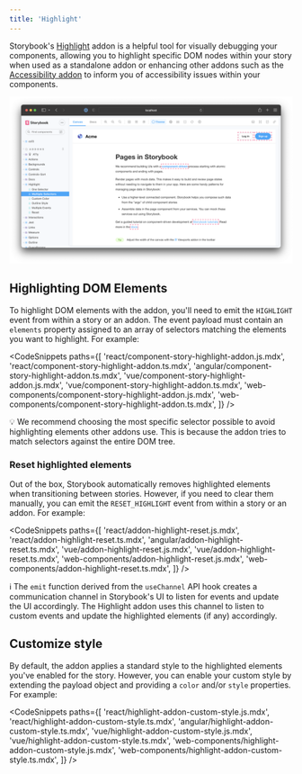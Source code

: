 ```yaml
---
title: 'Highlight'
---
```


Storybook's [Highlight](https://storybook.js.org/addons/@storybook/addon-highlight/) addon is a helpful tool for visually debugging your components, allowing you to highlight specific DOM nodes within your story when used as a standalone addon or enhancing other addons such as the [Accessibility addon](https://storybook.js.org/addons/@storybook/addon-a11y/) to inform you of accessibility issues within your components.

![Story with highlighted elements](./highlight.png)

## Highlighting DOM Elements

To highlight DOM elements with the addon, you'll need to emit the `HIGHLIGHT` event from within a story or an addon. The event payload must contain an `elements` property assigned to an array of selectors matching the elements you want to highlight. For example:

<!-- prettier-ignore-start -->

<CodeSnippets
  paths={[
    'react/component-story-highlight-addon.js.mdx',
    'react/component-story-highlight-addon.ts.mdx',
    'angular/component-story-highlight-addon.ts.mdx',
    'vue/component-story-highlight-addon.js.mdx',
    'vue/component-story-highlight-addon.ts.mdx',
    'web-components/component-story-highlight-addon.js.mdx',
    'web-components/component-story-highlight-addon.ts.mdx',
  ]}
/>

<!-- prettier-ignore-end -->

<div class="aside">

💡 We recommend choosing the most specific selector possible to avoid highlighting elements other addons use. This is because the addon tries to match selectors against the entire DOM tree.

</div>

### Reset highlighted elements

Out of the box, Storybook automatically removes highlighted elements when transitioning between stories. However, if you need to clear them manually, you can emit the `RESET_HIGHLIGHT` event from within a story or an addon. For example:

<!-- prettier-ignore-start -->

<CodeSnippets
  paths={[
    'react/addon-highlight-reset.js.mdx',
    'react/addon-highlight-reset.ts.mdx',
    'angular/addon-highlight-reset.ts.mdx',
    'vue/addon-highlight-reset.js.mdx',
    'vue/addon-highlight-reset.ts.mdx',
    'web-components/addon-highlight-reset.js.mdx',
    'web-components/addon-highlight-reset.ts.mdx',
  ]}
/>

<!-- prettier-ignore-end -->

<div class="aside">

ℹ️  The `emit` function derived from the `useChannel` API hook creates a communication channel in Storybook's UI to listen for events and update the UI accordingly. The Highlight addon uses this channel to listen to custom events and update the highlighted elements (if any) accordingly.

</div>

## Customize style

By default, the addon applies a standard style to the highlighted elements you've enabled for the story. However, you can enable your custom style by extending the payload object and providing a `color` and/or `style` properties. For example:

<!-- prettier-ignore-start -->

<CodeSnippets
  paths={[
    'react/highlight-addon-custom-style.js.mdx',
    'react/highlight-addon-custom-style.ts.mdx',
    'angular/highlight-addon-custom-style.ts.mdx',
    'vue/highlight-addon-custom-style.js.mdx',
    'vue/highlight-addon-custom-style.ts.mdx',
    'web-components/highlight-addon-custom-style.js.mdx',
    'web-components/highlight-addon-custom-style.ts.mdx',
  ]}
/>

<!-- prettier-ignore-end -->